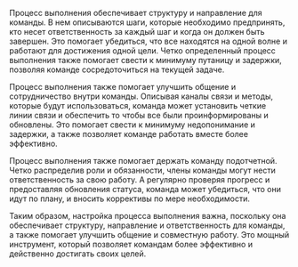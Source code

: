 Процесс выполнения обеспечивает структуру и направление для команды. В нем описываются шаги, которые необходимо предпринять, кто несет ответственность за каждый шаг и когда он должен быть завершен. Это помогает убедиться, что все находятся на одной волне и работают для достижения одной цели. Четко определенный процесс выполнения также помогает свести к минимуму путаницу и задержки, позволяя команде сосредоточиться на текущей задаче.

Процесс выполнения также помогает улучшить общение и сотрудничество внутри команды. Описывая каналы связи и методы, которые будут использоваться, команда может установить четкие линии связи и обеспечить то чтобы все были проинформированы и обновлены. Это помогает свести к минимуму недопонимание и задержки, а также позволяет команде работать вместе более эффективно.

Процесс выполнения также помогает держать команду подотчетной. Четко распределив роли и обязанности, члены команды могут нести ответственность за свою работу. А регулярно проверяя прогресс и предоставляя обновления статуса, команда может убедиться, что они идут по плану, и вносить коррективы по мере необходимости.

Таким образом, настройка процесса выполнения важна, поскольку она обеспечивает структуру, направление и ответственность для команды, а также помогает улучшить общение и совместную работу. Это мощный инструмент, который позволяет командам более эффективно и действенно достигать своих целей.